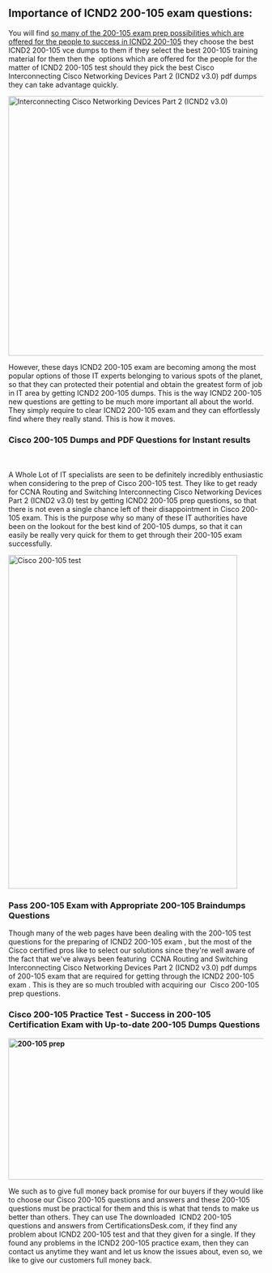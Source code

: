 <h2><strong>Importance of ICND2 200-105 exam questions:</strong></h2>

<p>You will find <a href="https://www.certificationsdesk.com/cisco/real-200-105-exam-questions.html">so many of the 200-105 exam prep possibilities which are offered for the people to success in ICND2 200-105</a> they choose the best ICND2 200-105 vce dumps to them if they select the best 200-105 training material for them then the &nbsp;options which are offered for the people for the matter of ICND2 200-105 test should they pick the best Cisco Interconnecting Cisco Networking Devices Part 2 (ICND2 v3.0) pdf dumps they can take advantage quickly.&nbsp;</p>

<p><img alt="Interconnecting Cisco Networking Devices Part 2 (ICND2 v3.0) " src="http://i.imgur.com/ukvIBZU.jpg" style="height:512px; width:734px" /></p>

<p>However, these days ICND2 200-105 exam are becoming among the most popular options of those IT experts belonging to various spots of the planet, so that they can protected their potential and obtain the greatest form of job in IT area by getting ICND2 200-105 dumps. This is the way ICND2 200-105 new questions are getting to be much more important all about the world. They simply require to clear ICND2 200-105 exam and they can effortlessly find where they really stand. This is how it moves.</p>

<h3><strong>Cisco 200-105 Dumps and PDF Questions for Instant results</strong></h3>

<p><br />
&nbsp; &nbsp;<br />
A Whole Lot of IT specialists are seen to be definitely incredibly enthusiastic when considering to the prep of Cisco 200-105 test. They like to get ready for CCNA Routing and Switching Interconnecting Cisco Networking Devices Part 2 (ICND2 v3.0) test by getting ICND2 200-105 prep questions, so that there is not even a single chance left of their disappointment in Cisco 200-105 exam. This is the purpose why so many of these IT authorities have been on the lookout for the best kind of 200-105 dumps, so that it can easily be really very quick for them to get through their 200-105 exam successfully.</p>

<p><img alt="Cisco 200-105 test" src="http://i.imgur.com/C46xozH.jpg" style="height:658px; width:452px" /></p>

<h3><strong>Pass 200-105 Exam with Appropriate 200-105 Braindumps Questions </strong></h3>

<p>Though many of the web pages have been dealing with the 200-105 test questions for the preparing of ICND2 200-105 exam , but the most of the Cisco certified pros like to select our solutions since they&#39;re well aware of the fact that we&#39;ve always been featuring &nbsp;CCNA Routing and Switching Interconnecting Cisco Networking Devices Part 2 (ICND2 v3.0) pdf dumps of 200-105 exam that are required for getting through the ICND2 200-105 exam . This is they are so much troubled with acquiring our &nbsp;Cisco 200-105 prep questions.</p>

<h3><strong>Cisco 200-105 Practice Test - Success in 200-105 Certification Exam with Up-to-date 200-105 Dumps Questions </strong></h3>

<p><a href="https://www.certificationsdesk.com/cisco/real-200-105-exam-questions.html"><strong><img alt="200-105 prep" src="http://i.imgur.com/0KJYDG5.jpg" style="height:279px; width:713px" /></strong></a></p>

<p>We such as to give full money back promise for our buyers if they would like to choose our Cisco 200-105 questions and answers and these 200-105 questions must be practical for them and this is what that tends to make us better than others. They can use The downloaded &nbsp;ICND2 200-105 questions and answers from CertificationsDesk.com, if they find any problem about ICND2 200-105 test and that they given for a single. If they found any problems in the ICND2 200-105 practice exam, then they can contact us anytime they want and let us know the issues about, even so, we like to give our customers full money back.</p>
